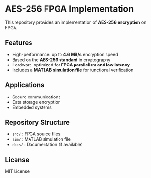 
# AES-256 FPGA Implementation

This repository provides an implementation of **AES-256 encryption** on FPGA.

## Features
- High-performance: up to **4.6 MB/s** encryption speed  
- Based on the **AES-256 standard** in cryptography  
- Hardware-optimized for **FPGA parallelism and low latency**  
- Includes a **MATLAB simulation file** for functional verification  

## Applications
- Secure communications  
- Data storage encryption  
- Embedded systems  

## Repository Structure
- `src/` : FPGA source files  
- `sim/` : MATLAB simulation file  
- `docs/` : Documentation (if available)  

## License
MIT License

